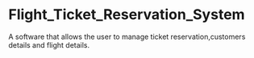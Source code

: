 # Flight_Ticket_Reservation_System
A software that allows the user to manage ticket reservation,customers details and flight details.
